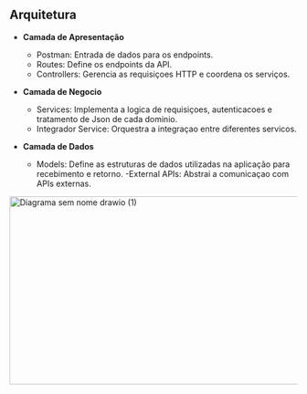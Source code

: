 ## Arquitetura

- **Camada de Apresentação**
  - Postman: Entrada de dados para os endpoints.
  - Routes: Define os endpoints da API.
  - Controllers: Gerencia as requisiçoes HTTP e coordena os serviços.

- **Camada de Negocio**
  - Services: Implementa a logica de requisiçoes, autenticacoes e tratamento de Json de cada dominio.
  - Integrador Service: Orquestra a integraçao entre diferentes servicos.

- **Camada de Dados**
  - Models: Define as estruturas de dados utilizadas na aplicação para recebimento e retorno.
  -External APIs: Abstrai a comunicaçao com APIs externas.

<img width="1560" height="330" alt="Diagrama sem nome drawio (1)" src="https://github.com/user-attachments/assets/ecbbdb62-a4e0-4b9f-ae5d-6cc448a52094" />

